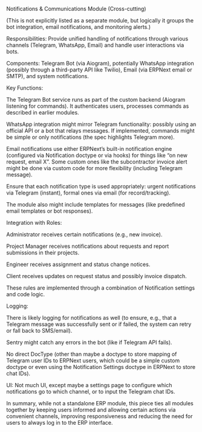 Notifications & Communications Module (Cross-cutting)

(This is not explicitly listed as a separate module, but logically it groups the bot integration, email notifications, and monitoring alerts.)

Responsibilities: Provide unified handling of notifications through various channels (Telegram, WhatsApp, Email) and handle user interactions via bots.

Components: Telegram Bot (via Aiogram), potentially WhatsApp integration (possibly through a third-party API like Twilio), Email (via ERPNext email or SMTP), and system notifications.

Key Functions:

The Telegram Bot service runs as part of the custom backend (Aiogram listening for commands). It authenticates users, processes commands as described in earlier modules.

WhatsApp integration might mirror Telegram functionality: possibly using an official API or a bot that relays messages. If implemented, commands might be simple or only notifications (the spec highlights Telegram more).

Email notifications use either ERPNext’s built-in notification engine (configured via Notification doctype or via hooks) for things like “on new request, email X”. Some custom ones like the subcontractor invoice alert might be done via custom code for more flexibility (including Telegram message).

Ensure that each notification type is used appropriately: urgent notifications via Telegram (instant), formal ones via email (for record/tracking).

The module also might include templates for messages (like predefined email templates or bot responses).


Integration with Roles:

Administrator receives certain notifications (e.g., new invoice).

Project Manager receives notifications about requests and report submissions in their projects.

Engineer receives assignment and status change notices.

Client receives updates on request status and possibly invoice dispatch.

These rules are implemented through a combination of Notification settings and code logic.


Logging:

There is likely logging for notifications as well (to ensure, e.g., that a Telegram message was successfully sent or if failed, the system can retry or fall back to SMS/email).

Sentry might catch any errors in the bot (like if Telegram API fails).


No direct DocType (other than maybe a doctype to store mapping of Telegram user IDs to ERPNext users, which could be a simple custom doctype or even using the Notification Settings doctype in ERPNext to store chat IDs).

UI: Not much UI, except maybe a settings page to configure which notifications go to which channel, or to input the Telegram chat IDs.


In summary, while not a standalone ERP module, this piece ties all modules together by keeping users informed and allowing certain actions via convenient channels, improving responsiveness and reducing the need for users to always log in to the ERP interface.